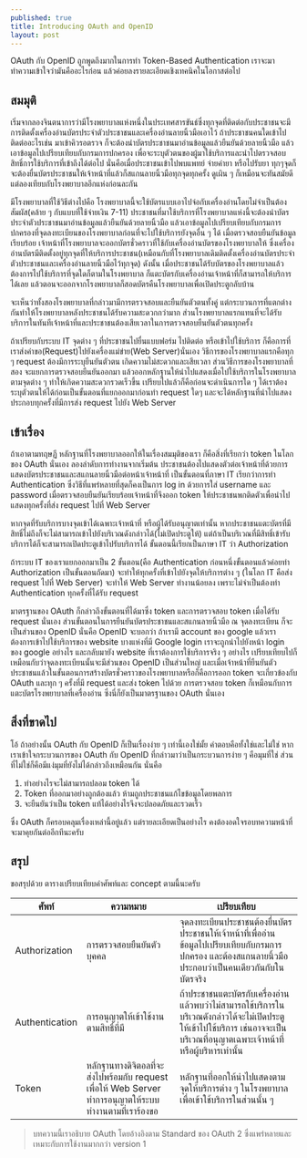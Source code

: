 ```yaml
---
published: true
title: Introducing OAuth and OpenID
layout: post
---
```

OAuth กับ OpenID ถูกพูดถึงมากในการทำ Token-Based Authentication เราจะมาทำความเข้าใจว่ามันคืออะไรก่อน แล้วค่อยลงรายละเอียดเชิงเทคนิคในโอกาสต่อไป

## สมมุติ
เริ่มจากลองจินตนาการว่ามีโรงพยาบาลแห่งหนึ่งในประเทศสารขันธ์ซึ่งทุกจุดที่ติดต่อกับประชาชนจะมีการติดตั้งเครื่องอ่านบัตรประจำตัวประชาชนและเครื่องอ่านลายนิ้วมือเอาไว้
ถ้าประชาชนคนใดเข้าไปติดต่ออะไรเช่น มาเข้าคิวรอตรวจ ก็จะต้องนำบัตรประชาชนมาอ่านข้อมูลแล้วยืนยันด้วยลายนิ้วมือ แล้วเอาข้อมูลไปเปรียบเทียบกับกรมการปกครอง
เพื่อจะระบุตัวตนของผู้มาใช้บริการและนำไปตรวจสอบสิทธิ์การใช้บริการที่เข้าถึงได้ต่อไป
นั่นคือเมื่อประชาชนเข้าไปพบแพทย์ จ่ายค่ายา หรือไปรับยา ทุกๆจุดก็จะต้องยื่นบัตรประชาชนให้เจ้าหน้าที่แล้วก็สแกนลายนิ้วมือทุกจุดทุกครั้ง ดูเผิน ๆ ก็เหมือนจะทันสมัยดี แต่ลองเทียบกับโรงพยาบาลอีกแห่งก่อนละกัน

มีโรงพยาบาลที่ใช้วิธีต่างไปคือ โรงพยาบาลนี้จะใช้บัตรแบบเอาไปจ่อกับเครื่องอ่านโดยไม่จำเป็นต้องสัมผัส(คล้าย ๆ กับแบบที่ใช้จ่ายเงิน 7-11)
ประชาชนที่มาใช้บริการที่โรงพยาบาลแห่งนี้จะต้องนำบัตรประจำตัวประชาชนมาอ่านข้อมูลแล้วยืนยันด้วยลายนิ้วมือ แล้วเอาข้อมูลไปเปรียบเทียบกับกรมการปกครองที่จุดลงทะเบียนของโรงพยาบาลก่อนที่จะไปใช้บริการยังจุดอื่น ๆ ได้
เมื่อตรวจสอบยืนยันข้อมูลเรียบร้อย เจ้าหน้าที่โรงพยาบาลจะออกบัตรชั่วคราวที่ใช้กับเครื่องอ่านบัตรของโรงพยาบาลให้ ซึ่งเครื่องอ่านบัตรมีติดตั้งอยู่ทุกจุดที่ให้บริการประชาชน(เหมือนกับที่โรงพยาบาลเดิมติดตั้งเครื่องอ่านบัตรประจำตัวประชาชนและเครื่องอ่านลายนิ้วมือไว้ทุกจุด)
ดังนั้น เมื่อประชาชนได้รับบัตรของโรงพยาบาลแล้วต้องการไปใช้บริการที่จุดใดก็ตามในโรงพยาบาล ก็แตะบัตรกับเครื่องอ่านเจ้าหน้าที่ก็สามารถให้บริการได้เลย แล้วตอนจะออกจากโรงพยาบาลก็สอดบัตรคืนโรงพยาบาลเพื่อเปิดประตูกลับบ้าน

จะเห็นว่าทั้งสองโรงพยาบาลที่กล่าวมามีการตรวจสอบและยืนยันตัวตนทั้งคู่ แต่กระบวนการที่แตกต่างกันทำให้โรงพยาบาลหลังประชาชนได้รับความสะดวกกว่ามาก
ส่วนโรงพยาบาลแรกแทนที่จะได้รับบริการในทันทีเจ้าหน้าที่และประชาชนต้องเสียเวลาในการตรวจสอบยืนยันตัวตนทุกครั้ง

ถ้าเปรียบกับระบบ IT จุดต่าง ๆ ที่ประชาชนไปยื่นแบบฟอร์ม ไปติดต่อ หรือเข้าไปใช้บริการ ก็คือการที่เราส่งคำขอ(Request)ไปยังเครื่องแม่ข่าย(Web Server)นั่นเอง วิธีการของโรงพยาบาลแรกคือทุก ๆ request ต้องมีการระบุยืนยันตัวตน เกิดความไม่สะดวกและเสียเวลา
ส่วนวิธีการของโรงพยาบาลที่สอง จะแยกการตรวจสอบยืนยันออกมา แล้วออกหลักฐานให้นำไปแสดงเมื่อไปใช้บริการในโรงพยาบาลตามจุดต่าง ๆ ทำให้เกิดความสะดวกรวดเร็วขึ้น
เปรียบไปแล้วก็คือก่อนจะดำเนินการใด ๆ ได้เราต้องระบุตัวตนให้ได้ก่อนเป็นขั้นตอนที่แยกออกมาก่อนทำ request ใดๆ และจะได้หลักฐานที่นำไปแสดงประกอบทุกครั้งที่มีการส่ง request ไปยัง Web Server

## เข้าเรื่อง
ถ้าเอาตามทฤษฏี หลักฐานที่โรงพยาบาลออกให้ในเรื่องสมมุติของเรา ก็คือสิ่งที่เรียกว่า token ในโลกของ OAuth นั่นเอง
ลองลำดับการทำงานจากเริ่มต้น ประชาชนต้องไปแสดงตัวต่อเจ้าหน้าที่ด้วยการแสดงบัตรประชาชนและสแกนลายนิ้วมือต่อหน้าเจ้าหน้าที่ เป็นขั้นตอนที่ภาษา IT เรียกว่าการทำ Authentication
ซึ่งวิธีที่แพร่หลายที่สุดก็คงเป็นการ log in ด้วยการใส่ username และ password เมื่อตรวจสอบยืนยันเรียบร้อยเจ้าหน้าที่จึงออก token ให้ประชาชนพกติดตัวเพื่อนำไปแสดงทุกครั้งที่ส่ง request ไปที่ Web Server

หากจุดที่รับบริการบางจุดเข้าได้เฉพาะเจ้าหน้าที่ หรือผู้ได้รับอนุญาตเท่านั้น หากประชาชนแตะบัตรที่มีสิทธิ์ไม่ถึงก็จะไม่สามารถเข้าไปยังบริเวณดังกล่าวได้(ไม่เปิดประตูให้) แต่ถ้าเป็นบริเวณที่มีสิทธิ์เข้ารับบริการได้ก็จะสามารถเปิดประตูเข้าไปรับบริการได้
ขั้นตอนนี้เรียกเป็นภาษา IT ว่า Authorization

ถ้าระบบ IT ของเราแยกออกมาเป็น 2 ขั้นตอน(คือ Authentication ก่อนหนึ่งขั้นตอนแล้วค่อยทำ Authorization เป็นขั้นตอนถัดมา) จะทำให้ทุกครั้งที่เข้าไปยังจุดให้บริการต่าง ๆ (ในโลก IT คือส่ง request ไปที่ Web Server)
จะทำให้ Web Server ทำงานน้อยลง เพราะไม่จำเป็นต้องทำ Authentication ทุกครั้งที่ได้รับ request

มาตรฐานของ OAuth ก็กล่าวถึงขั้นตอนที่ได้มาซึ่ง token และการตรวจสอบ token เมื่อได้รับ request นั่นเอง ส่วนขั้นตอนในการยืนยันบัตรประชาชนและสแกนลายนิ้วมือ ณ จุดลงทะเบียน ก็จะเป็นส่วนของ OpenID
นั่นคือ OpenID จะบอกว่า ถ้าเรามี account ของ google แล้วเราต้องการเข้าไปใช้บริการของ website บางแห่งที่มี Google login เราจะถูกนำไปยังหน้า login ของ google อย่างไร และกลับมายัง website ที่เราต้องการใช้บริการจริง ๆ อย่างไร
เปรียบเทียบไปก็เหมือนกับว่าจุดลงทะเบียนนั้นจะมีส่วนของ OpenID เป็นส่วนใหญ่ และเมื่อเจ้าหน้าที่ยืนยันตัวประชาชนแล้วในขั้นตอนการสร้างบัตรชั่วคราวของโรงพยาบาลหรือก็คือการออก token จะเกี่ยวข้องกับ OAuth
และทุก ๆ ครั้งที่มี request และส่ง token ไปด้วย การตรวจสอบ token ก็เหมือนกับการแตะบัตรโรงพยาบาลที่เครื่องอ่าน ซึ่งนี่ก็ยังเป็นมาตรฐานของ OAuth นั่นเอง

## สิ่งที่ขาดไป
โอ้ ถ้าอย่างนั้น OAuth กับ OpenID ก็เป็นเรื่องง่าย ๆ เท่านี้เองใช่มั้ย คำตอบคือทั้งใช่และไม่ใช่ หากเราเข้าใจกระบวนการของ OAuth กับ OpenID ที่กล่าวมาว่าเป็นกระบวนการง่าย ๆ คือมุมที่ใช่ ส่วนที่ไม่ใช่ก็คือมีแง่มุมที่ยังไม่ได้กล่าวถึงเหมือนกัน
นั่นคือ

1. ทำอย่างไรจะไม่สามารถปลอม token ได้
2. Token ที่ออกมาอย่างถูกต้องแล้ว ห้ามถูกประชาชนแก้ไขข้อมูลโดยพลการ
3. จะยืนยันว่าเป็น token แท้ได้อย่างไรจึงจะปลอดภัยและรวดเร็ว

ซึ่ง OAuth ก็ครอบคลุมเรื่องเหล่านี้อยู่แล้ว แต่รายละเอียดเป็นอย่างไร คงต้องอดใจรอบทความหน้าที่จะมาคุยกันต่ออีกทีนะครับ

## สรุป
ขอสรุปด้วย ตารางเปรียบเทียบคำศัพท์และ concept ตามนี้นะครับ

| ศัพท์  | ความหมาย | เปรียบเทียบ  |
|----------------|----------------------------------------------------------------------------------------|------------------------------------------------------------------------------------------------------------------------------------------|
| Authorization | การตรวจสอบยืนยันตัวบุคคล    | จุดลงทะเบียนประชาชนต้องยื่นบัตรประชาชนให้เจ้าหน้าที่เพื่ออ่านข้อมูลไปเปรียบเทียบกับกรมการปกครอง และต้องสแกนลายนิ้วมือประกอบว่าเป็นคนเดียวกันกับในบัตรจริง                              |
| Authentication | การอนุญาตให้เข้าใช้งานตามสิทธิ์ที่มี          | ถ้าประชาชนแตะบัตรกับเครื่องอ่านแล้วพบว่าไม่สามารถใช้บริการในบริเวณดังกล่าวได้จะไม่เปิดประตูให้เข้าไปใช้บริการ เช่นอาจจะเป็นบริเวณที่อนุญาตเฉพาะเจ้าหน้าที่หรือผู้บริหารเท่านั้น                                       |
| Token | หลักฐานทางดิจิตอลที่จะส่งไปพร้อมกับ request เพื่อให้ Web Server ทำการอนุญาตให้ระบบทำงานตามที่เราร้องขอ                | หลักฐานที่ออกให้นำไปแสดงตามจุดให้บริการต่าง ๆ ในโรงพยาบาล เพื่อเข้าใช้บริการในส่วนนั้น ๆ                |

> บทความนี้เราอธิบาย OAuth โดยอ้างอิงตาม Standard ของ OAuth 2 ซึ่งแพร่หลายและเหมาะกับการใช้งานมากกว่า version 1